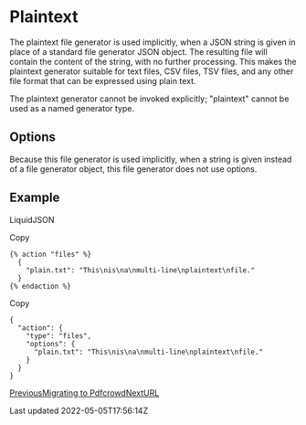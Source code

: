 # Plaintext

The plaintext file generator is used implicitly, when a JSON string is given in place of a standard file generator JSON object. The resulting file will contain the content of the string, with no further processing. This makes the plaintext generator suitable for text files, CSV files, TSV files, and any other file format that can be expressed using plain text.

The plaintext generator cannot be invoked explicitly; "plaintext" cannot be used as a named generator type.

## Options

Because this file generator is used implicitly, when a string is given instead of a file generator object, this file generator does not use options.

## Example

LiquidJSON

Copy

    {% action "files" %}
      {
        "plain.txt": "This\nis\na\nmulti-line\nplaintext\nfile."
      }
    {% endaction %}

Copy

    {
      "action": {
        "type": "files",
        "options": {
          "plain.txt": "This\nis\na\nmulti-line\nplaintext\nfile."
        }
      }
    }

[PreviousMigrating to Pdfcrowd](/core/actions/file-generators/pdf/migrating-to-pdfcrowd)[NextURL](/core/actions/file-generators/url)

Last updated 2022-05-05T17:56:14Z